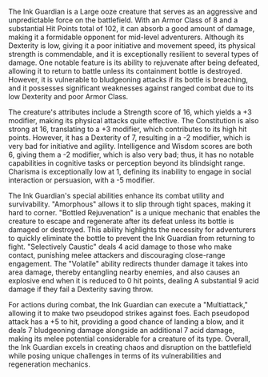 The Ink Guardian is a Large ooze creature that serves as an aggressive and unpredictable force on the battlefield. With an Armor Class of 8 and a substantial Hit Points total of 102, it can absorb a good amount of damage, making it a formidable opponent for mid-level adventurers. Although its Dexterity is low, giving it a poor initiative and movement speed, its physical strength is commendable, and it is exceptionally resilient to several types of damage. One notable feature is its ability to rejuvenate after being defeated, allowing it to return to battle unless its containment bottle is destroyed. However, it is vulnerable to bludgeoning attacks if its bottle is breaching, and it possesses significant weaknesses against ranged combat due to its low Dexterity and poor Armor Class.

The creature's attributes include a Strength score of 16, which yields a +3 modifier, making its physical attacks quite effective. The Constitution is also strong at 16, translating to a +3 modifier, which contributes to its high hit points. However, it has a Dexterity of 7, resulting in a -2 modifier, which is very bad for initiative and agility. Intelligence and Wisdom scores are both 6, giving them a -2 modifier, which is also very bad; thus, it has no notable capabilities in cognitive tasks or perception beyond its blindsight range. Charisma is exceptionally low at 1, defining its inability to engage in social interaction or persuasion, with a -5 modifier.

The Ink Guardian's special abilities enhance its combat utility and survivability. "Amorphous" allows it to slip through tight spaces, making it hard to corner. "Bottled Rejuvenation" is a unique mechanic that enables the creature to escape and regenerate after its defeat unless its bottle is damaged or destroyed. This ability highlights the necessity for adventurers to quickly eliminate the bottle to prevent the Ink Guardian from returning to fight. "Selectively Caustic" deals 4 acid damage to those who make contact, punishing melee attackers and discouraging close-range engagement. The "Volatile" ability redirects thunder damage it takes into area damage, thereby entangling nearby enemies, and also causes an explosive end when it is reduced to 0 hit points, dealing A substantial 9 acid damage if they fail a Dexterity saving throw.

For actions during combat, the Ink Guardian can execute a "Multiattack," allowing it to make two pseudopod strikes against foes. Each pseudopod attack has a +5 to hit, providing a good chance of landing a blow, and it deals 7 bludgeoning damage alongside an additional 7 acid damage, making its melee potential considerable for a creature of its type. Overall, the Ink Guardian excels in creating chaos and disruption on the battlefield while posing unique challenges in terms of its vulnerabilities and regeneration mechanics.